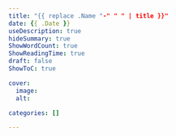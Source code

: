 ```yaml
---
title: "{{ replace .Name "-" " " | title }}"
date: {{ .Date }}
useDescription: true
hideSummary: true
ShowWordCount: true
ShowReadingTime: true
draft: false
ShowToC: true

cover:
  image:
  alt:

categories: []

---
```

